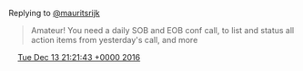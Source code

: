Replying to [@mauritsrijk](https://twitter.com/mauritsrijk/status/808634786214461440)

> Amateur\! You need a daily SOB and EOB conf call, to list and status all action items from yesterday's call, and more

<img src="../../media/tweet.ico" width="12" /> [Tue Dec 13 21:21:43 +0000 2016](https://twitter.com/DromerDenker/status/808783985589489665)